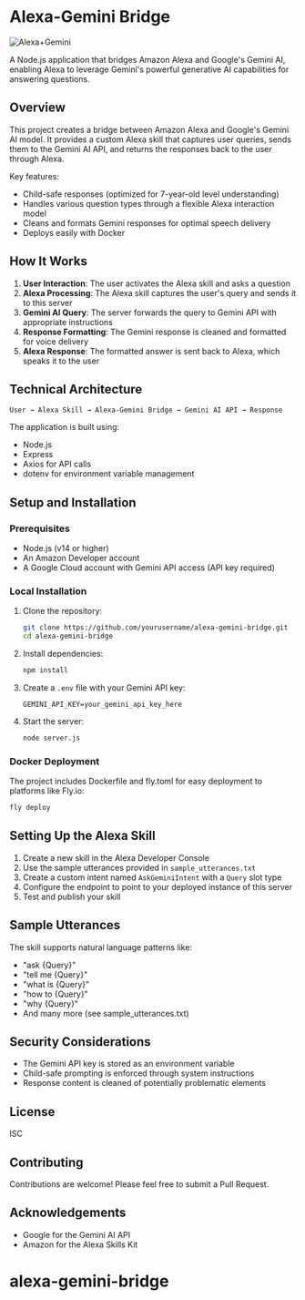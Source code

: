 # Alexa-Gemini Bridge

![Alexa+Gemini](https://placehold.co/600x300?text=Alexa+Gemini+Bridge)

A Node.js application that bridges Amazon Alexa and Google's Gemini AI, enabling Alexa to leverage Gemini's powerful generative AI capabilities for answering questions.

## Overview

This project creates a bridge between Amazon Alexa and Google's Gemini AI model. It provides a custom Alexa skill that captures user queries, sends them to the Gemini AI API, and returns the responses back to the user through Alexa.

Key features:
- Child-safe responses (optimized for 7-year-old level understanding)
- Handles various question types through a flexible Alexa interaction model
- Cleans and formats Gemini responses for optimal speech delivery
- Deploys easily with Docker

## How It Works

1. **User Interaction**: The user activates the Alexa skill and asks a question
2. **Alexa Processing**: The Alexa skill captures the user's query and sends it to this server
3. **Gemini AI Query**: The server forwards the query to Gemini API with appropriate instructions
4. **Response Formatting**: The Gemini response is cleaned and formatted for voice delivery
5. **Alexa Response**: The formatted answer is sent back to Alexa, which speaks it to the user

## Technical Architecture

```
User → Alexa Skill → Alexa-Gemini Bridge → Gemini AI API → Response
```

The application is built using:
- Node.js
- Express
- Axios for API calls
- dotenv for environment variable management

## Setup and Installation

### Prerequisites
- Node.js (v14 or higher)
- An Amazon Developer account
- A Google Cloud account with Gemini API access (API key required)

### Local Installation

1. Clone the repository:
   ```bash
   git clone https://github.com/yourusername/alexa-gemini-bridge.git
   cd alexa-gemini-bridge
   ```

2. Install dependencies:
   ```bash
   npm install
   ```

3. Create a `.env` file with your Gemini API key:
   ```
   GEMINI_API_KEY=your_gemini_api_key_here
   ```

4. Start the server:
   ```bash
   node server.js
   ```

### Docker Deployment

The project includes Dockerfile and fly.toml for easy deployment to platforms like Fly.io:

```bash
fly deploy
```

## Setting Up the Alexa Skill

1. Create a new skill in the Alexa Developer Console
2. Use the sample utterances provided in `sample_utterances.txt`
3. Create a custom intent named `AskGeminiIntent` with a `Query` slot type
4. Configure the endpoint to point to your deployed instance of this server
5. Test and publish your skill

## Sample Utterances

The skill supports natural language patterns like:
- "ask {Query}"
- "tell me {Query}"
- "what is {Query}"
- "how to {Query}"
- "why {Query}"
- And many more (see sample_utterances.txt)

## Security Considerations

- The Gemini API key is stored as an environment variable
- Child-safe prompting is enforced through system instructions
- Response content is cleaned of potentially problematic elements

## License

ISC

## Contributing

Contributions are welcome! Please feel free to submit a Pull Request.

## Acknowledgements

- Google for the Gemini AI API
- Amazon for the Alexa Skills Kit
# alexa-gemini-bridge

